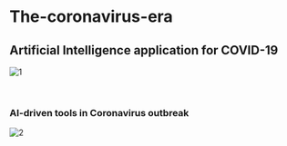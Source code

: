 # The-coronavirus-era



## Artificial Intelligence application for COVID-19
![1](https://user-images.githubusercontent.com/36152933/106388524-91d23600-63e7-11eb-8d91-9f6cdd619da8.png)



&nbsp;&nbsp;&nbsp;&nbsp;
### AI-driven tools in Coronavirus outbreak
![2](https://user-images.githubusercontent.com/36152933/106388728-8a5f5c80-63e8-11eb-9af8-be77716e4907.png)


